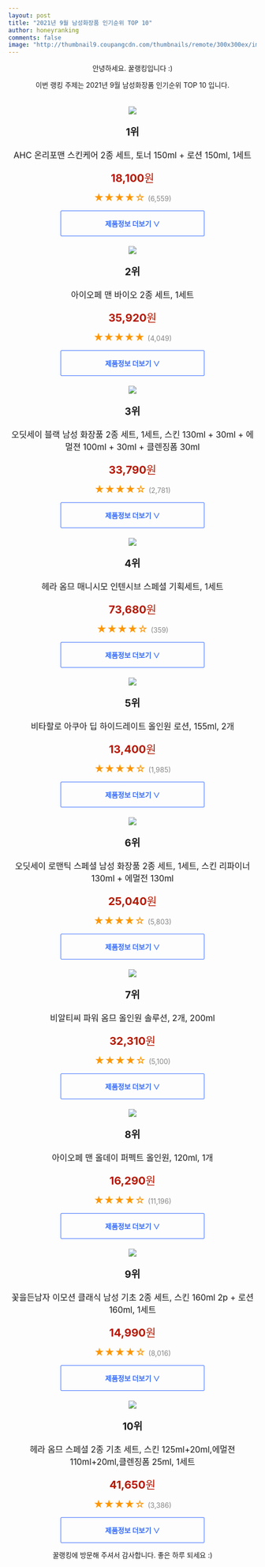 ```yaml
--- 
layout: post 
title: "2021년 9월 남성화장품 인기순위 TOP 10" 
author: honeyranking 
comments: false 
image: "http://thumbnail9.coupangcdn.com/thumbnails/remote/300x300ex/image/retail/images/1576483878248140-add3364e-5837-4d74-921b-0fe2348ab944.jpg" 
--- 
```

<p style="text-align: center;">안녕하세요. 꿀랭킹입니다 :)</p> <p style="text-align: center;">이번 랭킹 주제는 2021년 9월 남성화장품 인기순위 TOP 10 입니다.</p><center><img src="http://thumbnail9.coupangcdn.com/thumbnails/remote/300x300ex/image/retail/images/1576483878248140-add3364e-5837-4d74-921b-0fe2348ab944.jpg" style="margin-top:20px" /></center> <p style="text-align: center; font-size: 20px"><b>1위</b></p> <p style="text-align: center; font-size: 17px">AHC 온리포맨 스킨케어 2종 세트, 토너 150ml + 로션 150ml, 1세트</p> <p style="text-align: center;"><span style="color: #b61800; font-size: 22px;"><b>18,100</b>원</span></p> <p style="text-align: center;"><span style="color: #ff9600; font-size: 20px;">★★★★☆ </span><span style="color: #878787;">(6,559)</span></p> <center><a href="https://coupa.ng/b7l8cQ"> <div style="font-size: 14px; display: inline-block; padding: 15px 90px; color: #346aff; border-radius: 2px; border: 1px solid #346aff; cursor: pointer;"><b>제품정보 더보기 &or;</b></div> </a></center><center><img src="http://thumbnail10.coupangcdn.com/thumbnails/remote/300x300ex/image/retail/images/82041975431575-fb96e47a-b14a-43a9-87ba-9818293a43ef.jpg" style="margin-top:20px" /></center> <p style="text-align: center; font-size: 20px"><b>2위</b></p> <p style="text-align: center; font-size: 17px">아이오페 맨 바이오 2종 세트, 1세트</p> <p style="text-align: center;"><span style="color: #b61800; font-size: 22px;"><b>35,920</b>원</span></p> <p style="text-align: center;"><span style="color: #ff9600; font-size: 20px;">★★★★★ </span><span style="color: #878787;">(4,049)</span></p> <center><a href=""> <div style="font-size: 14px; display: inline-block; padding: 15px 90px; color: #346aff; border-radius: 2px; border: 1px solid #346aff; cursor: pointer;"><b>제품정보 더보기 &or;</b></div> </a></center><center><img src="http://thumbnail7.coupangcdn.com/thumbnails/remote/300x300ex/image/retail/images/157156541748959-0171d8b8-ce27-4650-9d06-1758e60ffb3d.jpg" style="margin-top:20px" /></center> <p style="text-align: center; font-size: 20px"><b>3위</b></p> <p style="text-align: center; font-size: 17px">오딧세이 블랙 남성 화장품 2종 세트, 1세트, 스킨 130ml + 30ml + 에멀젼 100ml + 30ml + 클렌징폼 30ml</p> <p style="text-align: center;"><span style="color: #b61800; font-size: 22px;"><b>33,790</b>원</span></p> <p style="text-align: center;"><span style="color: #ff9600; font-size: 20px;">★★★★☆ </span><span style="color: #878787;">(2,781)</span></p> <center><a href="https://coupa.ng/b7l8cR"> <div style="font-size: 14px; display: inline-block; padding: 15px 90px; color: #346aff; border-radius: 2px; border: 1px solid #346aff; cursor: pointer;"><b>제품정보 더보기 &or;</b></div> </a></center><center><img src="http://thumbnail7.coupangcdn.com/thumbnails/remote/300x300ex/image/vendor_inventory/images/2018/02/23/11/3/6674c55f-9a41-4d74-91b3-102323371cac.jpg" style="margin-top:20px" /></center> <p style="text-align: center; font-size: 20px"><b>4위</b></p> <p style="text-align: center; font-size: 17px">헤라 옴므 매니시모 인텐시브 스페셜 기획세트, 1세트</p> <p style="text-align: center;"><span style="color: #b61800; font-size: 22px;"><b>73,680</b>원</span></p> <p style="text-align: center;"><span style="color: #ff9600; font-size: 20px;">★★★★☆ </span><span style="color: #878787;">(359)</span></p> <center><a href="https://coupa.ng/b7l8cS"> <div style="font-size: 14px; display: inline-block; padding: 15px 90px; color: #346aff; border-radius: 2px; border: 1px solid #346aff; cursor: pointer;"><b>제품정보 더보기 &or;</b></div> </a></center><center><img src="http://thumbnail7.coupangcdn.com/thumbnails/remote/300x300ex/image/retail/images/6821784260710-4eb05af9-2450-48b6-85bf-310bf3f89c36.jpg" style="margin-top:20px" /></center> <p style="text-align: center; font-size: 20px"><b>5위</b></p> <p style="text-align: center; font-size: 17px">비타할로 아쿠아 딥 하이드레이트 올인원 로션, 155ml, 2개</p> <p style="text-align: center;"><span style="color: #b61800; font-size: 22px;"><b>13,400</b>원</span></p> <p style="text-align: center;"><span style="color: #ff9600; font-size: 20px;">★★★★☆ </span><span style="color: #878787;">(1,985)</span></p> <center><a href="https://coupa.ng/b7l8cT"> <div style="font-size: 14px; display: inline-block; padding: 15px 90px; color: #346aff; border-radius: 2px; border: 1px solid #346aff; cursor: pointer;"><b>제품정보 더보기 &or;</b></div> </a></center><center><img src="http://thumbnail9.coupangcdn.com/thumbnails/remote/300x300ex/image/retail/images/158643267892035-82160be2-beab-462e-a337-f6b92dcb2958.jpg" style="margin-top:20px" /></center> <p style="text-align: center; font-size: 20px"><b>6위</b></p> <p style="text-align: center; font-size: 17px">오딧세이 로맨틱 스페셜 남성 화장품 2종 세트, 1세트, 스킨 리파이너 130ml + 에멀전 130ml</p> <p style="text-align: center;"><span style="color: #b61800; font-size: 22px;"><b>25,040</b>원</span></p> <p style="text-align: center;"><span style="color: #ff9600; font-size: 20px;">★★★★☆ </span><span style="color: #878787;">(5,803)</span></p> <center><a href="https://coupa.ng/b7l8cV"> <div style="font-size: 14px; display: inline-block; padding: 15px 90px; color: #346aff; border-radius: 2px; border: 1px solid #346aff; cursor: pointer;"><b>제품정보 더보기 &or;</b></div> </a></center><center><img src="http://thumbnail6.coupangcdn.com/thumbnails/remote/300x300ex/image/vendor_inventory/ae64/2183827e5c702520106bdfaf9b7e358a25e32d98586da8b930d51e3055db.jpg" style="margin-top:20px" /></center> <p style="text-align: center; font-size: 20px"><b>7위</b></p> <p style="text-align: center; font-size: 17px">비알티씨 파워 옴므 올인원 솔루션, 2개, 200ml</p> <p style="text-align: center;"><span style="color: #b61800; font-size: 22px;"><b>32,310</b>원</span></p> <p style="text-align: center;"><span style="color: #ff9600; font-size: 20px;">★★★★☆ </span><span style="color: #878787;">(5,100)</span></p> <center><a href="https://coupa.ng/b7l8cX"> <div style="font-size: 14px; display: inline-block; padding: 15px 90px; color: #346aff; border-radius: 2px; border: 1px solid #346aff; cursor: pointer;"><b>제품정보 더보기 &or;</b></div> </a></center><center><img src="http://thumbnail6.coupangcdn.com/thumbnails/remote/300x300ex/image/retail/images/488406463908575-e27dd1fd-3180-449a-ba9c-2ecea5954d25.jpg" style="margin-top:20px" /></center> <p style="text-align: center; font-size: 20px"><b>8위</b></p> <p style="text-align: center; font-size: 17px">아이오페 맨 올데이 퍼펙트 올인원, 120ml, 1개</p> <p style="text-align: center;"><span style="color: #b61800; font-size: 22px;"><b>16,290</b>원</span></p> <p style="text-align: center;"><span style="color: #ff9600; font-size: 20px;">★★★★☆ </span><span style="color: #878787;">(11,196)</span></p> <center><a href="https://coupa.ng/b7l8cY"> <div style="font-size: 14px; display: inline-block; padding: 15px 90px; color: #346aff; border-radius: 2px; border: 1px solid #346aff; cursor: pointer;"><b>제품정보 더보기 &or;</b></div> </a></center><center><img src="http://thumbnail10.coupangcdn.com/thumbnails/remote/300x300ex/image/product/image/vendoritem/2019/01/28/3000250055/75d85c91-be73-4862-a7a9-f83c038373f1.jpg" style="margin-top:20px" /></center> <p style="text-align: center; font-size: 20px"><b>9위</b></p> <p style="text-align: center; font-size: 17px">꽃을든남자 이모션 클래식 남성 기초 2종 세트, 스킨 160ml 2p + 로션 160ml, 1세트</p> <p style="text-align: center;"><span style="color: #b61800; font-size: 22px;"><b>14,990</b>원</span></p> <p style="text-align: center;"><span style="color: #ff9600; font-size: 20px;">★★★★☆ </span><span style="color: #878787;">(8,016)</span></p> <center><a href="https://coupa.ng/b7l8c0"> <div style="font-size: 14px; display: inline-block; padding: 15px 90px; color: #346aff; border-radius: 2px; border: 1px solid #346aff; cursor: pointer;"><b>제품정보 더보기 &or;</b></div> </a></center><center><img src="http://thumbnail8.coupangcdn.com/thumbnails/remote/300x300ex/image/vendor_inventory/36e6/d26cb1f883a75c2dbfcf3259aa50753075d3d3cf207beca7a8a5daf21982.jpg" style="margin-top:20px" /></center> <p style="text-align: center; font-size: 20px"><b>10위</b></p> <p style="text-align: center; font-size: 17px">헤라 옴므 스페셜 2종 기초 세트, 스킨 125ml+20ml,에멀젼 110ml+20ml,클렌징폼 25ml, 1세트</p> <p style="text-align: center;"><span style="color: #b61800; font-size: 22px;"><b>41,650</b>원</span></p> <p style="text-align: center;"><span style="color: #ff9600; font-size: 20px;">★★★★☆ </span><span style="color: #878787;">(3,386)</span></p> <center><a href="https://coupa.ng/b7l8c1"> <div style="font-size: 14px; display: inline-block; padding: 15px 90px; color: #346aff; border-radius: 2px; border: 1px solid #346aff; cursor: pointer;"><b>제품정보 더보기 &or;</b></div> </a></center> <p style="text-align: center;">꿀랭킹에 방문해 주셔서 감사합니다. 좋은 하루 되세요 :)</p>
